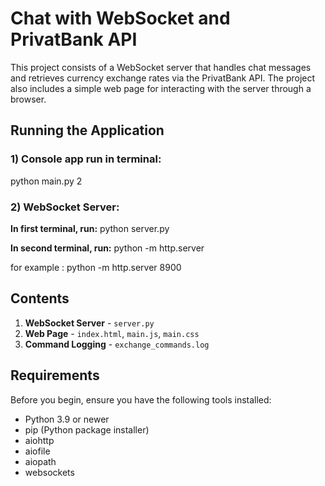 # Chat with WebSocket and PrivatBank API

This project consists of a WebSocket server that handles chat messages and retrieves currency exchange rates via the PrivatBank API. The project also includes a simple web page for interacting with the server through a browser.

## **Running the Application**

### 1) Console app run in terminal:
python main.py 2

### 2) WebSocket Server:
**In first terminal, run:**
python server.py

**In second terminal, run:**
python -m http.server <you port>

for example : python -m http.server 8900

## **Contents**

1. **WebSocket Server** - `server.py`
2. **Web Page** - `index.html`, `main.js`, `main.css`
3. **Command Logging** - `exchange_commands.log`

## **Requirements**

Before you begin, ensure you have the following tools installed:
- Python 3.9 or newer
- pip (Python package installer)
- aiohttp
- aiofile
- aiopath
- websockets
